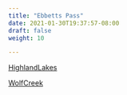 ```yaml
---
title: "Ebbetts Pass"
date: 2021-01-30T19:37:57-08:00
draft: false
weight: 10

---
```


<a target="_blank" href="/wom/static/maps/HighlandLakes.pdf">HighlandLakes</a> 

<a target="_blank" href="/wom/static/maps/WolfCreek.pdf">WolfCreek</a> 

